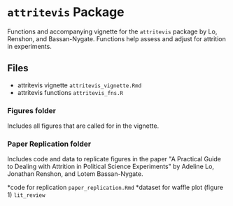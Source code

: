 # `attritevis` Package

Functions and accompanying vignette for the `attritevis` package by Lo, Renshon, and Bassan-Nygate.
Functions help assess and adjust for attrition in experiments.

## Files

* attritevis vignette  `attritevis_vignette.Rmd`
* attritevis functions `attritevis_fns.R`

### Figures folder

Includes all figures that are called for in the vignette.

### Paper Replication folder

Includes code and data to replicate figures in the paper  "A Practical Guide to Dealing with Attrition in Political Science Experiments" by Adeline Lo, Jonathan Renshon, and Lotem Bassan-Nygate.

*code for replication `paper_replication.Rmd`
*dataset for waffle plot (figure 1) `lit_review`

